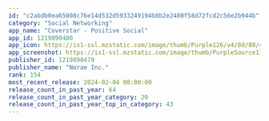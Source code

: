 ```yaml
---
id: "c2abdb0ea65008c76e14d532d5933249194b8b2e2480f58d72fcd2c56e2b944b"
category: "Social Networking"
app_name: "Coverstar - Positive Social"
app_id: 1219890480
app_icon: https://is1-ssl.mzstatic.com/image/thumb/Purple126/v4/8d/80/46/8d804685-d10e-3bfa-1198-8d8986dd3992/AppIconCoverstar-0-0-1x_U007emarketing-0-7-0-85-220.png/1024x1024bb.png
app_screenshot: https://is1-ssl.mzstatic.com/image/thumb/PurpleSource116/v4/ba/e7/16/bae716c2-7529-bcac-dc80-5bdb7278f5fc/5eac2683-b035-41d6-a88a-55e5b4c6eac3_ss-1.jpg/1242x2688bb.png
publisher_id: 1219890479
publisher_name: "Norae Inc."
rank: 154
most_recent_release: 2024-02-04 00:00:00
release_count_in_past_year: 64
release_count_in_past_year_category: 20
release_count_in_past_year_top_in_category: 43
---
```

